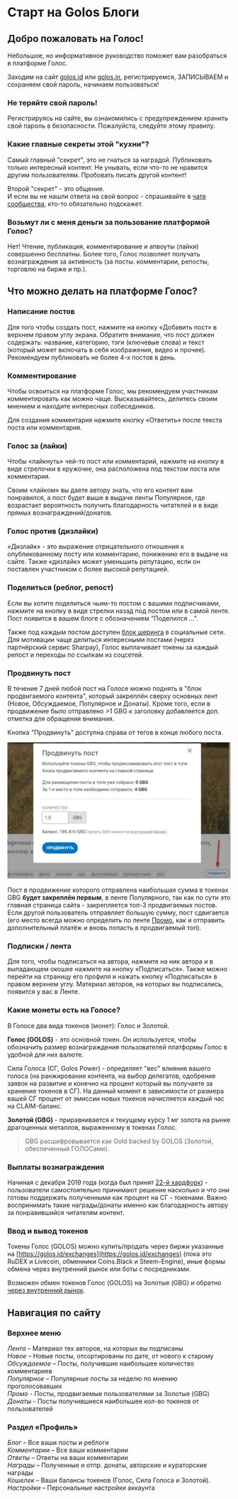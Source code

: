 # Старт на Golos Блоги

## Добро пожаловать на Голос!

Небольшое, но информативное руководство поможет вам разобраться в платформе Голос.

Заходим на сайт [golos.id](https://golos.id) или [golos.in](https://golos.in), регистрируемся, ЗАПИСЫВАЕМ и сохраняем свой пароль, начинаем пользоваться!

### Не теряйте свой пароль!

Регистрируясь на сайте, вы ознакомились с предупреждением хранить свой пароль в безопасности. Пожалуйста, следуйте этому правилу.

### Какие главные секреты этой "кухни"?

Самый главный "секрет", это не гнаться за наградой. Публиковать только интересный контент. Не унывать, если что-то не нравится другим пользователям. Пробовать писать другой контент!

Второй "секрет" - это общение.  
И если вы не нашли ответа на свой вопрос - спрашивайте в [чате сообщества](https://golos.chatbro.com/), кто-то обязательно подскажет.

### Возьмут ли с меня деньги за пользование платформой Голос?

Нет! Чтение, публикация, комментирование и апвоуты \(лайки\) совершенно бесплатны. Более того, Голос позволяет получать вознаграждения за активность \(за посты. комментарии, репосты, торговлю на бирже и пр.\).

## Что можно делать на платформе Голос?

### Написание постов

Для того чтобы создать пост, нажмите на кнопку «Добавить пост» в верхнем правом углу экрана. Обратите внимание, что пост должен содержать: название, категорию, тэги \(ключевые слова\) и текст \(который может включать в себя изображения, видео и прочее\). Рекомендуем публиковать не более 4-х постов в день.

### Комментирование

Чтобы освоиться на платформе Голос, мы рекомендуем участникам комментировать как можно чаще. Высказывайтесь, делитесь своим мнением и находите интересных собеседников.

Для создания комментария нажмите кнопку «Ответить» после текста поста или комментария.

### Голос за \(лайки\)

Чтобы «лайкнуть» чей-то пост или комментарий, нажмите на кнопку в виде стрелочки в кружочке, она расположена под текстом поста или комментария.

Своим «лайком» вы даете автору знать, что его контент вам понравился, а пост будет выше в выдаче ленты Популярное, где возрастает вероятность получить благодарность читателей и в виде прямых вознаграждений/донатов.

### Голос против \(дизлайки\)

«Дизлайк» - это выражение отрицательного отношения к опубликованному посту или комментарию, понижению его в выдаче на сайте. Также «дизлайк» может уменьшить репутацию, если он поставлен участником с более высокой репутацией.

### Поделиться \(реблог, репост\)

Если вы хотите поделиться чьим-то постом с вашими подписчиками, нажмите на кнопку в виде стрелки назад под постом или в самой ленте. Пост появится в вашем блоге с обозначением "Поделился ...".

Также под каждым постом доступен [блок шеринга](https://golos.id/ru--golos/@lex/reposty-v-socseti-s-voznagrazhdeniem-golosami-i-prochie-novosti) в социальные сети. Для мотивации чаще делиться интересными постами \(через партнёрский сервис Sharpay\), Голос выплачивает токены за каждый репост и переходы по ссылкам из соцсетей.

### Продвинуть пост

В течение 7 дней любой пост на Голосе можно поднять в "блок продвигаемого контента", который закреплён сверху основных лент \(Новое, Обсуждаемое, Популярное и Донаты\). Кроме того, если в продвижение было отправлено &gt;1 GBG к заголовку добавляется доп. отметка для обращения внимания.  
  
Кнопка "Продвинуть" доступна справа от тегов в конце любого поста.

![](../../.gitbook/assets/165116.jpg)

Пост в продвижение которого отправлена наибольшая сумма в токенах GBG **будет закреплён первым**, в ленте Популярного, так как по сути это главная страница сайта - закрепляется топ-3 продвигаемых постов. Если другой пользователь отправляет большую сумму, пост сдвигается \(его место всегда можно определить по ленте [Промо](https://golos.id/promoted), как и отправить дополнительный платёж и вновь попасть в продвигаемый топ\).

### Подписки / лента

Для того, чтобы подписаться на автора, нажмите на ник автора и в выпадающем окошке нажмите на кнопку «Подписаться». Также можно перейти на страницу его профиля и нажать кнопку «Подписаться» в правом верхнем углу. Материал авторов, на которых вы подписались, появится у вас в Ленте. 

### Какие монеты есть на Голосе?

В Голосе два вида токенов \(монет\): Голос и Золотой.

**Голос \(GOLOS\)** - это основной токен. Он используется, чтобы обозначить размер вознаграждения пользователей платформы Голос в удобной для них валюте.

Сила Голоса \(СГ, Golos Power\) - определяет "вес" влияния вашего голоса \(на ранжирование контента, на выбор делегатов, одобрение заявок на развитие и конечно на процент который вы получаете за хранение токенов в СГ\). На данный момент в зависимости от размера вашей СГ процент от эмиссии новых токенов начисляется каждый час на CLAIM-баланс.

**Золотой \(GBG\)** - приравнивается к текущему курсу 1 мг золота на рынке драгоценных металлов, выраженному в токенах Голос.

> GBG расшифровывается как Gold backed by GOLOS \(Золотой, обеспеченный ГОЛОСами\).

### Выплаты вознаграждения

Начиная с декабря 2019 года \(когда был принят [22-й хардфорк](../../developers/hardforks/hf22_release.md)\) - пользователи самостоятельно принимают решение насколько и что они готовы поддержать полученными как процент на СГ - токенами. Важно воспринимать такие награды/донаты именно как благодарность автору за понравившийся читателям контент.

### Ввод и вывод токенов

Токены Голос \(GOLOS\) можно купить/продать через биржи указанные на [https://golos.id/exchanges](https://golos.id/exchanges) \(пока это RuDEX и Livecoin, обменники Coins.Black и Steem-Engine\), иные формы обмена через внутренний рынок или боты с посредниками.

Возможен обмен токенов Голос \(GOLOS\) на Золотые \(GBG\) и обратно [через внутренний рынок](https://golos.id/market).

## Навигация по сайту

### Верхнее меню

_Лента_ – Материал тех авторов, на которых вы подписаны  
_Новое_ – Новые посты, отсортированы по дате, от нового к старому  
_Обсуждаемое_ – Посты, получившие наибольшее количество комментариев  
_Популярное_ – Популярные посты за неделю по мнению проголосовавших  
_Промо_ - Посты, продвигаемые пользователями за Золотые \(GBG\)  
_Донаты_ - Посты получившиеся наибольшее кол-во токенов от пользователей

### Раздел «Профиль»

_Блог_ – Все ваши посты и реблоги  
_Комментарии_ – Все ваши комментарии  
_Ответы_ – Ответы на ваши комментарии  
_Награды_ – Полученные и отпр. донаты, авторские и кураторские награды  
_Кошелек_ – Ваши балансы токенов \(Голос, Сила Голоса и Золотой\).  
_Настройки_ – Персональные настройки аккаунта

